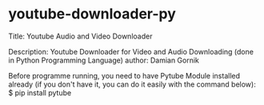 # youtube-downloader-py

Title: Youtube Audio and Video Downloader 

Description: Youtube Downloader for Video and Audio Downloading (done in Python Programming Language)
author: Damian Gornik

Before programme running, you need to have Pytube Module installed already (if you don't have it, you can do it easily with the command below):
$ pip install pytube

